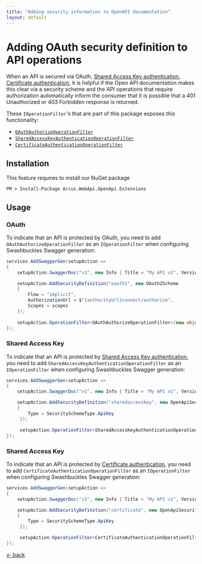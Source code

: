 ```yaml
---
title: "Adding security information to OpenAPI documentation"
layout: default
---
```


# Adding OAuth security definition to API operations

When an API is secured via OAuth, [Shared Access Key authentication](../../features/security/auth/shared-access-key), [Certificate authentication](../../features/security/auth/certificate), it is helpful if the Open API documentation makes this clear via a security scheme and the API operations that require authorization automatically inform the consumer that it is possible that a 401 Unauthorized or 403 Forbidden response is returned.

These `IOperationFilter`'s that are part of this package exposes this functionality:
- [`OAuthAuthorizeOperationFilter`](#oauth)
- [`SharedAccessKeyAuthenticationOperationFilter`](#sharedaccesskey)
- [`CertificateAuthenticationOperationFilter`](#certificate)

## Installation

This feature requires to install our NuGet package

```shell
PM > Install-Package Arcus.WebApi.OpenApi.Extensions
```

## Usage

### OAuth

To indicate that an API is protected by OAuth, you need to add `OAuthAuthorizeOperationFilter` as an `IOperationFilter` when configuring Swashbuckles Swagger generation:

```csharp
services.AddSwaggerGen(setupAction =>
{
    setupAction.SwaggerDoc("v1", new Info { Title = "My API v1", Version = "v1" });

    setupAction.AddSecurityDefinition("oauth2", new OAuth2Scheme
    {
        Flow = "implicit",
        AuthorizationUrl = $"{authorityUrl}connect/authorize",
        Scopes = scopes
    });
    
    setupAction.OperationFilter<OAuthAuthorizeOperationFilter>(new object[] { new[] { "myApiScope1", "myApiScope2" } });
});
```

### Shared Access Key

To indicate that an API is protected by [Shared Access Key authentication](../../features/security/auth/shared-access-key), you need to add `SharedAccessKeyAuthenticationOperationFilter` as an `IOperationFilter` when configuring Swashbuckles Swagger generation:

```csharp
services.AddSwaggerGen(setupAction =>
{
    setupAction.SwaggerDoc("v1", new Info { Title = "My API v1", Version = "v1" });

    setupAction.AddSecurityDefinition("sharedaccesskey", new OpenApiSecurityScheme
    {
        Type = SecuritySchemeType.ApiKey
     });

     setupAction.OperationFilter<SharedAccessKeyAuthenticationOperationFilter>();
});
```

### Shared Access Key

To indicate that an API is protected by [Certificate authentication](../../features/security/auth/certificate), you need to add `CertificateAuthenticationOperationFilter` as an `IOperationFilter` when configuring Swashbuckles Swagger generation:

```csharp
services.AddSwaggerGen(setupAction =>
{
    setupAction.SwaggerDoc("v1", new Info { Title = "My API v1", Version = "v1" });

    setupAction.AddSecurityDefinition("certificate", new OpenApiSecurityScheme
    {
        Type = SecuritySchemeType.ApiKey
     });

     setupAction.OperationFilter<CertificateAuthenticationOperationFilter>();
});
```

[&larr; back](/)
